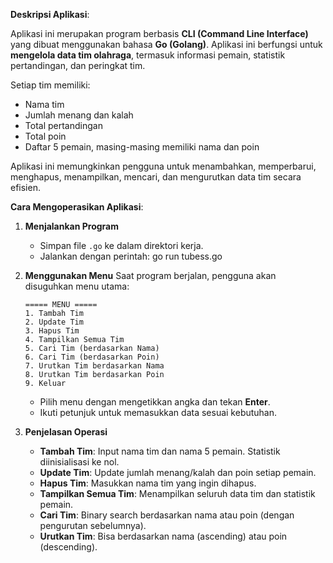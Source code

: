 **Deskripsi Aplikasi**:

Aplikasi ini merupakan program berbasis **CLI (Command Line Interface)** yang dibuat menggunakan bahasa **Go (Golang)**. Aplikasi ini berfungsi untuk **mengelola data tim olahraga**, termasuk informasi pemain, statistik pertandingan, dan peringkat tim.

Setiap tim memiliki:

* Nama tim
* Jumlah menang dan kalah
* Total pertandingan
* Total poin
* Daftar 5 pemain, masing-masing memiliki nama dan poin

Aplikasi ini memungkinkan pengguna untuk menambahkan, memperbarui, menghapus, menampilkan, mencari, dan mengurutkan data tim secara efisien.

**Cara Mengoperasikan Aplikasi**:

1. **Menjalankan Program**

   * Simpan file `.go` ke dalam direktori kerja.
   * Jalankan dengan perintah:
     go run tubess.go

2. **Menggunakan Menu**
   Saat program berjalan, pengguna akan disuguhkan menu utama:

   ```
   ===== MENU =====
   1. Tambah Tim
   2. Update Tim
   3. Hapus Tim
   4. Tampilkan Semua Tim
   5. Cari Tim (berdasarkan Nama)
   6. Cari Tim (berdasarkan Poin)
   7. Urutkan Tim berdasarkan Nama
   8. Urutkan Tim berdasarkan Poin
   9. Keluar
   ```

   * Pilih menu dengan mengetikkan angka dan tekan **Enter**.
   * Ikuti petunjuk untuk memasukkan data sesuai kebutuhan.

3. **Penjelasan Operasi**

   * **Tambah Tim**: Input nama tim dan nama 5 pemain. Statistik diinisialisasi ke nol.
   * **Update Tim**: Update jumlah menang/kalah dan poin setiap pemain.
   * **Hapus Tim**: Masukkan nama tim yang ingin dihapus.
   * **Tampilkan Semua Tim**: Menampilkan seluruh data tim dan statistik pemain.
   * **Cari Tim**: Binary search berdasarkan nama atau poin (dengan pengurutan sebelumnya).
   * **Urutkan Tim**: Bisa berdasarkan nama (ascending) atau poin (descending).
